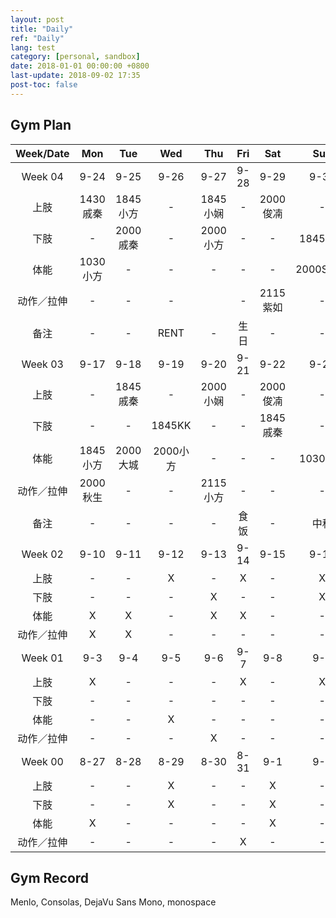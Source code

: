 ```yaml
---
layout: post
title: "Daily"
ref: "Daily"
lang: test
category: [personal, sandbox]
date: 2018-01-01 00:00:00 +0800
last-update: 2018-09-02 17:35
post-toc: false
---
```


## Gym Plan

|Week/Date|Mon|Tue|Wed|Thu|Fri|Sat|Sun|
|:-:|:-:|:-:|:-:|:-:|:-:|:-:|:-:|
|Week 04|9-24|9-25|9-26|9-27|9-28|9-29|9-30|
|上肢|1430戚秦|1845小方|-|1845小娴|-|2000俊㓓|-|
|下肢|-|2000戚秦|-|2000小方|-|-|1845秋生|
|体能|1030小方|-|-|-|-|-|2000Stone|
|动作／拉伸|-|-|-||-|2115紫如|-|
|备注|-|-|RENT|-|生日|-|-|
|Week 03|9-17|9-18|9-19|9-20|9-21|9-22|9-23|
|上肢|-|1845戚秦|-|2000小娴|-|2000俊㓓|-|
|下肢|-|-|1845KK|-|-|1845戚秦|-|
|体能|1845小方|2000大城|2000小方|-|-|-|1030戚秦|
|动作／拉伸|2000秋生|-|-|2115小方|-|-|-|
|备注|-|-|-|-|食饭|-|中秋|
|Week 02|9-10|9-11|9-12|9-13|9-14|9-15|9-16|
|上肢|-|-|X|-|X|-|X|
|下肢|-|-|-|X|-|-|X|
|体能|X|X|-|X|X|-|-|
|动作／拉伸|X|X|-|-|-|-|-|
|Week 01|9-3|9-4|9-5|9-6|9-7|9-8|9-9|
|上肢|X|-|-|-|X|-|X|
|下肢|-|-|-|-|-|-|-|
|体能|-|-|X|-|-|-|-|
|动作／拉伸|-|-|-|X|-|-|-|
|Week 00|8-27|8-28|8-29|8-30|8-31|9-1|9-2|
|上肢|-|-|X|-|-|X|-|
|下肢|-|-|X|-|-|X|-|
|体能|X|-|-|-|-|X|-|
|动作／拉伸|-|-|-|-|X|-|-|

## Gym Record



Menlo, Consolas, DejaVu Sans Mono, monospace
